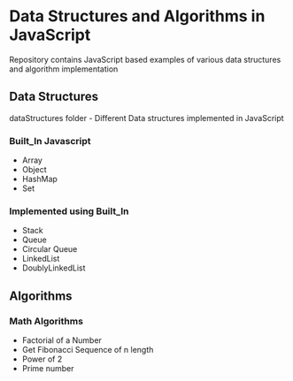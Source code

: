 # Data Structures and Algorithms in JavaScript

Repository contains JavaScript based examples of various data structures and algorithm implementation

## Data Structures 

 dataStructures folder - Different Data structures implemented in JavaScript

### Built_In Javascript
 * Array 
 * Object
 * HashMap
 * Set

### Implemented using Built_In
* Stack
* Queue
* Circular Queue
* LinkedList
* DoublyLinkedList


## Algorithms

### Math Algorithms
* Factorial of a Number
* Get Fibonacci Sequence of n length
* Power of 2
* Prime number

